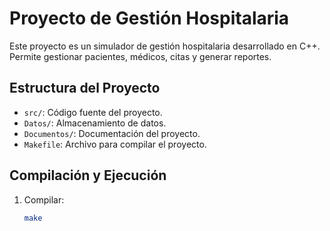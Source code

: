 # Proyecto de Gestión Hospitalaria 

Este proyecto es un simulador de gestión hospitalaria desarrollado en C++. Permite gestionar pacientes, médicos, citas y generar reportes.

## Estructura del Proyecto

- `src/`: Código fuente del proyecto.
- `Datos/`: Almacenamiento de datos.
- `Documentos/`: Documentación del proyecto.
- `Makefile`: Archivo para compilar el proyecto.

## Compilación y Ejecución

1. Compilar:
   ```bash
   make
